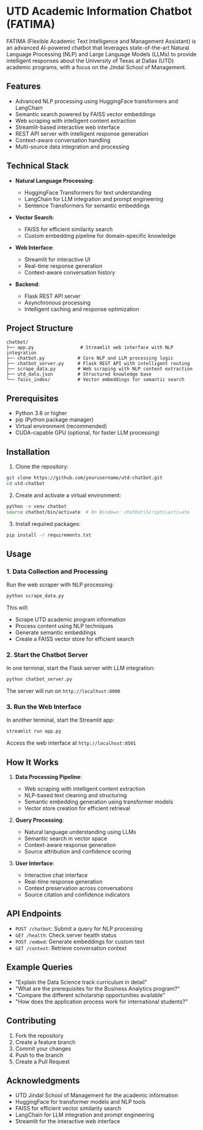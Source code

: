 # UTD Academic Information Chatbot (FATIMA)

FATIMA (Flexible Academic Text Intelligence and Management Assistant) is an advanced AI-powered chatbot that leverages state-of-the-art Natural Language Processing (NLP) and Large Language Models (LLMs) to provide intelligent responses about the University of Texas at Dallas (UTD) academic programs, with a focus on the Jindal School of Management.

## Features

- Advanced NLP processing using HuggingFace transformers and LangChain
- Semantic search powered by FAISS vector embeddings
- Web scraping with intelligent content extraction
- Streamlit-based interactive web interface
- REST API server with intelligent response generation
- Context-aware conversation handling
- Multi-source data integration and processing

## Technical Stack

- **Natural Language Processing**: 
  - HuggingFace Transformers for text understanding
  - LangChain for LLM integration and prompt engineering
  - Sentence Transformers for semantic embeddings

- **Vector Search**:
  - FAISS for efficient similarity search
  - Custom embedding pipeline for domain-specific knowledge

- **Web Interface**:
  - Streamlit for interactive UI
  - Real-time response generation
  - Context-aware conversation history

- **Backend**:
  - Flask REST API server
  - Asynchronous processing
  - Intelligent caching and response optimization

## Project Structure

```
chatbot/
├── app.py                 # Streamlit web interface with NLP integration
├── chatbot.py            # Core NLP and LLM processing logic
├── chatbot_server.py     # Flask REST API with intelligent routing
├── scrape_data.py        # Web scraping with NLP content extraction
├── utd_data.json         # Structured knowledge base
└── faiss_index/          # Vector embeddings for semantic search
```

## Prerequisites

- Python 3.8 or higher
- pip (Python package manager)
- Virtual environment (recommended)
- CUDA-capable GPU (optional, for faster LLM processing)

## Installation

1. Clone the repository:
```bash
git clone https://github.com/yourusername/utd-chatbot.git
cd utd-chatbot
```

2. Create and activate a virtual environment:
```bash
python -m venv chatbot
source chatbot/bin/activate  # On Windows: chatbot\Scripts\activate
```

3. Install required packages:
```bash
pip install -r requirements.txt
```

## Usage

### 1. Data Collection and Processing

Run the web scraper with NLP processing:
```bash
python scrape_data.py
```
This will:
- Scrape UTD academic program information
- Process content using NLP techniques
- Generate semantic embeddings
- Create a FAISS vector store for efficient search

### 2. Start the Chatbot Server

In one terminal, start the Flask server with LLM integration:
```bash
python chatbot_server.py
```
The server will run on `http://localhost:8000`

### 3. Run the Web Interface

In another terminal, start the Streamlit app:
```bash
streamlit run app.py
```
Access the web interface at `http://localhost:8501`

## How It Works

1. **Data Processing Pipeline**:
   - Web scraping with intelligent content extraction
   - NLP-based text cleaning and structuring
   - Semantic embedding generation using transformer models
   - Vector store creation for efficient retrieval

2. **Query Processing**:
   - Natural language understanding using LLMs
   - Semantic search in vector space
   - Context-aware response generation
   - Source attribution and confidence scoring

3. **User Interface**:
   - Interactive chat interface
   - Real-time response generation
   - Context preservation across conversations
   - Source citation and confidence indicators

## API Endpoints

- `POST /chatbot`: Submit a query for NLP processing
- `GET /health`: Check server health status
- `POST /embed`: Generate embeddings for custom text
- `GET /context`: Retrieve conversation context

## Example Queries

- "Explain the Data Science track curriculum in detail"
- "What are the prerequisites for the Business Analytics program?"
- "Compare the different scholarship opportunities available"
- "How does the application process work for international students?"

## Contributing

1. Fork the repository
2. Create a feature branch
3. Commit your changes
4. Push to the branch
5. Create a Pull Request

## Acknowledgments

- UTD Jindal School of Management for the academic information
- HuggingFace for transformer models and NLP tools
- FAISS for efficient vector similarity search
- LangChain for LLM integration and prompt engineering
- Streamlit for the interactive web interface
